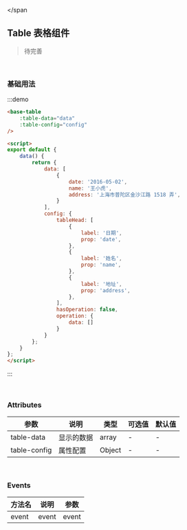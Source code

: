 <span></span

## Table 表格组件
> 待完善

<br />

### 基础用法
:::demo
```html
<base-table
    :table-data="data"
    :table-config="config"
/>

<script>
export default {
    data() {
        return {
            data: [
                {
                    date: '2016-05-02',
                    name: '王小虎',
                    address: '上海市普陀区金沙江路 1518 弄',
                }
            ],
            config: {
                tableHead: [
                    {
                        label: '日期',
                        prop: 'date',
                    },
                    {
                        label: '姓名',
                        prop: 'name',
                    },
                    {
                        label: '地址',
                        prop: 'address',
                    },
                ],
                hasOperation: false,
                operation: {
                    data: []
                }
            }
        };
    }
};
</script>
```
:::

<br />

### Attributes
| 参数      | 说明    | 类型      | 可选值       | 默认值   |
|---------- |-------- |---------- |-------------  |-------- |
| table-data | 显示的数据 | array | - | - |
| table-config | 属性配置 | Object | - | - |

<br />

### Events
| 方法名 | 说明 | 参数 |
| ------ | ------- | ------- |
| event | event | event |
